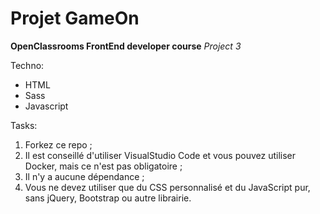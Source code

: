 # Projet GameOn

**OpenClassrooms FrontEnd developer course**
*Project 3*

Techno:
* HTML
* Sass
* Javascript

Tasks:

1. Forkez ce repo ;
2. Il est conseillé d'utiliser VisualStudio Code et vous pouvez utiliser Docker, mais ce n'est pas obligatoire ;
3. Il n'y a aucune dépendance ;
4. Vous ne devez utiliser que du CSS personnalisé et du JavaScript pur, sans jQuery, Bootstrap ou autre librairie.
